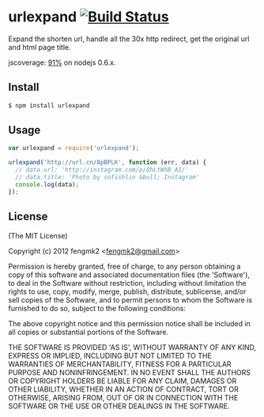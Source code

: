urlexpand [![Build Status](https://secure.travis-ci.org/fengmk2/urlexpand.png)](http://travis-ci.org/fengmk2/urlexpand)
=========

Expand the shorten url, handle all the 30x http redirect, get the original url and html page title.

jscoverage: [91%](http://fengmk2.github.com/coverage/urlexpand.html) on nodejs 0.6.x.

## Install

```bash
$ npm install urlexpand
```

## Usage

```js
var urlexpand = require('urlexpand');

urlexpand('http://url.cn/8pBPLK', function (err, data) {
  // data.url: 'http://instagram.com/p/QhLtWhB_A1/'
  // data.title: 'Photo by sofishlin &bull; Instagram'
  console.log(data);
});
```

## License 

(The MIT License)

Copyright (c) 2012 fengmk2 &lt;fengmk2@gmail.com&gt;

Permission is hereby granted, free of charge, to any person obtaining
a copy of this software and associated documentation files (the
'Software'), to deal in the Software without restriction, including
without limitation the rights to use, copy, modify, merge, publish,
distribute, sublicense, and/or sell copies of the Software, and to
permit persons to whom the Software is furnished to do so, subject to
the following conditions:

The above copyright notice and this permission notice shall be
included in all copies or substantial portions of the Software.

THE SOFTWARE IS PROVIDED 'AS IS', WITHOUT WARRANTY OF ANY KIND,
EXPRESS OR IMPLIED, INCLUDING BUT NOT LIMITED TO THE WARRANTIES OF
MERCHANTABILITY, FITNESS FOR A PARTICULAR PURPOSE AND NONINFRINGEMENT.
IN NO EVENT SHALL THE AUTHORS OR COPYRIGHT HOLDERS BE LIABLE FOR ANY
CLAIM, DAMAGES OR OTHER LIABILITY, WHETHER IN AN ACTION OF CONTRACT,
TORT OR OTHERWISE, ARISING FROM, OUT OF OR IN CONNECTION WITH THE
SOFTWARE OR THE USE OR OTHER DEALINGS IN THE SOFTWARE.